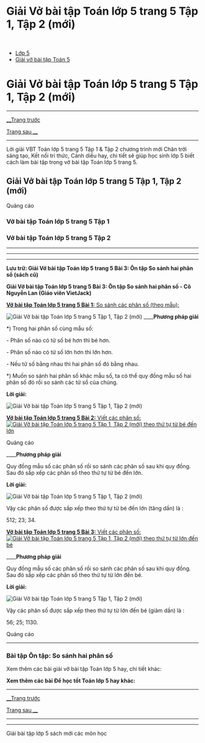 # Giải Vở bài tập Toán lớp 5 trang 5 Tập 1, Tập 2 (mới)

﻿

  * [Lớp 5](https://vietjack.com/series/lop-5.jsp)
  * [Giải vở bài tập Toán 5](https://vietjack.com/giai-vo-bai-tap-toan-5/index.jsp)



# Giải Vở bài tập Toán lớp 5 trang 5 Tập 1, Tập 2 (mới)

* * *

[__Trang trước](https://vietjack.com/giai-vo-bai-tap-toan-5/bai-2-on-tap-tinh-chat-co-ban-cua-phan-so.jsp)

[Trang sau __](https://vietjack.com/giai-vo-bai-tap-toan-5/bai-4-on-tap-so-sanh-hai-phan-so-tiep-theo.jsp)

* * *

Lời giải VBT Toán lớp 5 trang 5 Tập 1 & Tập 2 chương trình mới Chân trời sáng tạo, Kết nối tri thức, Cánh diều hay, chi tiết sẽ giúp học sinh lớp 5 biết cách làm bài tập trong vở bài tập Toán lớp 5 trang 5.

## Giải Vở bài tập Toán lớp 5 trang 5 Tập 1, Tập 2 (mới)

Quảng cáo

### Vở bài tập Toán lớp 5 trang 5 Tập 1

### Vở bài tập Toán lớp 5 trang 5 Tập 2

* * *

* * *

* * *

**Lưu trữ: Giải Vở bài tập Toán lớp 5 trang 5 Bài 3: Ôn tập So sánh hai phân số (sách cũ)**

**Giải Vở bài tập Toán lớp 5 trang 5 Bài 3: Ôn tập So sánh hai phân số - Cô Nguyễn Lan (Giáo viên VietJack)**

[**Vở bài tập Toán lớp 5 trang 5 Bài 1:** So sánh các phân số (theo mẫu):](https://vietjack.com/giai-vo-bai-tap-toan-5/bai-1-trang-5-vbt-toan-5-tap-1.jsp)

![Giải Vở bài tập Toán lớp 5 trang 5 Tập 1, Tập 2 \(mới\)](https://vietjack.com/giai-vo-bai-tap-toan-5/images/2022-bai-1-trang-5-vbt-toan-5-tap-1-sua2022.PNG) ____**Phương pháp giải**

*) Trong hai phân số cùng mẫu số: 

\- Phân số nào có tử số bé hơn thì bé hơn.

\- Phân số nào có tử số lớn hơn thì lớn hơn.

\- Nếu tử số bằng nhau thì hai phân số đó bằng nhau.

*) Muốn so sánh hai phân số khác mẫu số, ta có thể quy đồng mẫu số hai phân số đó rồi so sánh các tử sổ của chúng.

**Lời giải:**

![Giải Vở bài tập Toán lớp 5 trang 5 Tập 1, Tập 2 \(mới\)](https://vietjack.com/giai-vo-bai-tap-toan-5/images/bai-1-trang-5-vbt-toan-5-tap-1-1.PNG)

[**Vở bài tập Toán lớp 5 trang 5 Bài 2:** Viết các phân số: ![Giải Vở bài tập Toán lớp 5 trang 5 Tập 1, Tập 2 \(mới\)](https://vietjack.com/giai-vo-bai-tap-toan-5/images/bai-2-trang-5-vbt-toan-5-tap-1.PNG) theo thứ tự từ bé đến lớn](https://vietjack.com/giai-vo-bai-tap-toan-5/bai-2-trang-5-vbt-toan-5-tap-1.jsp)

Quảng cáo

____**Phương pháp giải**

Quy đồng mẫu số các phân số rồi so sánh các phân số sau khi quy đồng. Sau đó sắp xếp các phân số theo thứ tự từ bé đến lớn.

**Lời giải:**

![Giải Vở bài tập Toán lớp 5 trang 5 Tập 1, Tập 2 \(mới\)](https://vietjack.com/giai-vo-bai-tap-toan-5/images/2022-bai-2-trang-5-vbt-toan-5-tap-1-sua2022.PNG)

Vậy các phân số được sắp xếp theo thứ tự từ bé đến lớn (tăng dần) là :

512; 23; 34.

[**Vở bài tập Toán lớp 5 trang 5 Bài 3:** Viết các phân số: ![Giải Vở bài tập Toán lớp 5 trang 5 Tập 1, Tập 2 \(mới\)](https://vietjack.com/giai-vo-bai-tap-toan-5/images/bai-3-trang-5-vbt-toan-5-tap-1.PNG) theo thứ tự từ lớn đến bé ](https://vietjack.com/giai-vo-bai-tap-toan-5/bai-3-trang-5-vbt-toan-5-tap-1.jsp)

____**Phương pháp giải**

Quy đồng mẫu số các phân số rồi so sánh các phân số sau khi quy đồng. Sau đó sắp xếp các phân số theo thứ tự từ lớn đến bé.

**Lời giải:**

![Giải Vở bài tập Toán lớp 5 trang 5 Tập 1, Tập 2 \(mới\)](https://vietjack.com/giai-vo-bai-tap-toan-5/images/2022-bai-3-trang-5-vbt-toan-5-tap-1-sua2022.PNG)

Vậy các phân số được sắp xếp theo thứ tự từ lớn đến bé (giảm dần) là :

56; 25; 1130.

Quảng cáo

* * *

### **Bài tập Ôn tập: So sánh hai phân số**

Xem thêm các bài giải vở bài tập Toán lớp 5 hay, chi tiết khác:

**Xem thêm các bài Để học tốt Toán lớp 5 hay khác:**

* * *

[__Trang trước](https://vietjack.com/giai-vo-bai-tap-toan-5/bai-2-on-tap-tinh-chat-co-ban-cua-phan-so.jsp)

[Trang sau __](https://vietjack.com/giai-vo-bai-tap-toan-5/bai-4-on-tap-so-sanh-hai-phan-so-tiep-theo.jsp)

* * *

* * *

Giải bài tập lớp 5 sách mới các môn học
